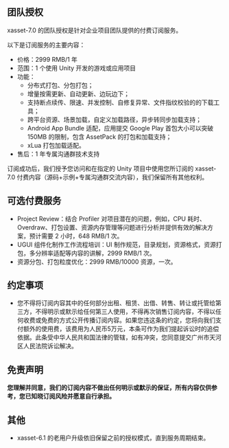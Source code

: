 <!-- docs/team-plan.md -->
## 团队授权

xasset-7.0 的团队授权是针对企业项目团队提供的付费订阅服务。

以下是订阅服务的主要内容：

- 价格：2999 RMB/1 年
- 范围：1 个使用 Unity 开发的游戏或应用项目
- 功能：
    - 分布式打包、分包打包；
    - 增量按需更新、自动更新、边玩边下；
    - 支持断点续传、限速、并发控制、自修复异常、文件指纹校验的的下载工具；
    - 跨平台资源、场景加载，自定义加载路径，异步转同步加载支持；
    - Android App Bundle 适配，应用提交 Google Play 首包大小可以突破 150MB 的限制，包含 AssetPack 的打包和加载支持；
    - xLua 打包加载适配。
- 售后：1 年专属沟通群技术支持

订阅成功后，我们授予您访问和在指定的 Unity 项目中使用您所订阅的 xasset-7.0 付费内容（源码+示例+专属沟通群交流内容），我们保留所有其他权利。

## 可选付费服务

- Project Review：结合 Profiler 对项目潜在的问题，例如，CPU 耗时、Overdraw、打包设置、资源内存管理等问题进行分析并提供有效的解决方案，预计需要 2 小时，648 RMB/1 次。
- UGUI 组件化制作工作流程培训：UI 制作规范，目录规划，资源格式，资源打包，多分辨率适配等内容的讲解，2999 RMB/1 次。
- 资源分包、打包粒度优化：2999 RMB/10000 资源，一次。

## 约定事项

- 您不得将订阅内容其中的任何部分出租、租赁、出借、转售、转让或托管给第三方，不得明示或默示给任何第三人使用，不得再次销售订阅内容，不得以任何收费或免费的方式公开传播订阅内容。如果您违这条的约定，您将向我们支付额外的使用费，该费用为人民币5万元，本条可作为我们提起诉讼时的追偿依据。此条受中华人民共和国法律的管辖，如有冲突，您同意提交广州市天河区人民法院诉讼解决。

## 免责声明

**您理解并同意，我们的订阅内容不做出任何明示或默示的保证，所有内容仅供参考，您已知晓订阅风险并愿意自行承担。**

## 其他

- xasset-6.1 的老用户升级依旧保留之前的授权模式，直到服务周期结束。